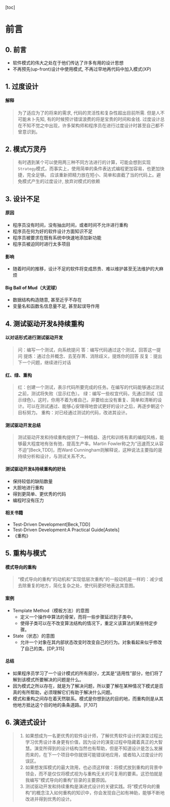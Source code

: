 [toc]
# 前言



## 0. 前言
- 软件模式的伟大之处在于他们传达了许多有用的设计思想
- 不再预先(up-front)设计中使用模式, 不再过早地再代码中加入模式(XP)



## 1. 过度设计
#### 解释
> 为了适应为了的将来的需求, 代码的灵活性和复杂性超出目前所需.
但是人不可能未卜先知, 有的时候预计错误浪费的将是宝贵的时间和金钱.
过度设计总在不知不觉之中出现，许多架构师和程序员在进行过度设计时甚至自己都不曾意识到。



## 2. 模式万灵丹
> 有时遇到某个可以使用两三种不同方法进行的计算，可能会想到实现`Strategy`模式，而事实上，使用简单的条件表达式编程更加容易，也更加快捷，完全足够。
应该重新把精力放在短小、简单和直截了当的代码上。避免模式产生的过度设计, 放弃对模式的依赖



## 3. 设计不足
#### 原因
- 程序员没有时间，没有抽出时间，或者时间不允许进行重构
- 程序员在何为好的软件设计方面知识不足
- 程序员被要求在既有系统中快速地添加新功能
- 程序员被迫同时进行太多项目
#### 影响
- 随着时间的推移，设计不足的软件将变成昂贵、难以维护甚至无法维护的大麻烦
#### Big Ball of Mud（大泥球）
- 数据结构构造随意, 甚至近乎不存在
- 变量名和函数名信息量不足, 甚至起误导作用



## 4. 测试驱动开发&持续重构
#### 以对话形式进行测试驱动开发
> 问：编写一个测试，向系统提问
答：编写代码通过这个测试，回答这一提问
提炼：通过合并概念、去芜存菁、消除歧义，提炼你的回答
反复：提出下一个问题，继续进行对话
#### 红、绿、重构
>红：创建一个测试，表示代码所要完成的任务。在编写的代码能够通过测试之前，测试将失败（显示红色）。
绿：编写一些权宜代码，先通过测试（显示绿色）。这时，你用不着为难自己，非要给出没有重复、简单和清晰的设计。可以在测试通过、能够心安理得地尝试更好的设计之后，再逐步朝这个目标努力。
重构：对已经通过测试的代码，改进其设计。
#### 测试驱动开发总结
>测试驱动开发和持续重构提供了一种精益、迭代和训练有素的编程风格，能够最大程度地有张有弛，提高生产率。Martin Fowler称之为“迅速而又从容不迫”[Beck,TDD]，而Ward Cunningham则解释说，这种说法主要指的是持续分析和设计，与测试关系不大。
#### 测试驱动开发&持续重构的好处
- 保持较低的缺陷数量
- 大胆地进行重构
- 得到更简单、更优秀的代码
- 编程时没有压力
#### 相关书籍
- Test-Driven Development[Beck,TDD]
- Test-Driven Development:A Practical Guide[Astels]
- 《重构》



## 5. 重构与模式
#### 模式导向的重构
> “模式导向的重构”的动机和“实现低层次重构”的一般动机是一样的：减少或去除重复的地方，简化复杂之处，使代码更好地表达其意图。
#### 案例
- Template Method（模板方法）的意图
    - 定义一个操作中算法的骨架，而将一些步骤延迟到子类中。
    - 使得子类可以在不改变算法结构的情况下，重定义该算法的某些特定步骤。 
- State（状态）的意图
    - 允许一个对象在其内部状态改变时改变自己的行为。对象看起来似乎修改了自己的类。[DP,315]
#### 总结
- 如果程序员学习了一个设计模式的所有部分，尤其是“适用性”部分，他们将了解到该模式所要解决的问题是什么。
- 因为模式之所以存在，就是为了解决问题，所以要了解在某种情况下模式是否真的有所帮助，必须理解它们有助于解决什么问题。
- 模式和重构之间存在着天然联系。模式是你想到达的目的地，而重构则是从其他地方抵达这个目的地的条条道路。[F,107]



## 6. 演进式设计
> 1. 如果想成为一名更优秀的软件设计师，了解优秀软件设计的演变过程比学习优秀设计本身更有价值，因为设计的演变过程中隐藏着真正的大智慧。演变所得到的设计结构当然也有帮助，但是不知道设计是怎么发展而来的，在下一个项目中你就很可能错误地应用，或者陷入过度设计的误区。
> 2. 如果想发挥模式的最大效用，也必须这样做：将模式放到重构的背景中领会，而不是仅仅将模式视为与重构无关的可复用的要素。这恐怕就是我编写“模式导向的重构”目录的主要原因。
> 3. 测试驱动开发和持续重构是演进式设计的关键实践。将“模式导向的重构”的概念注入如何重构的知识中，你会发现自己如有神助，能够不断地改进并得到优秀的设计。